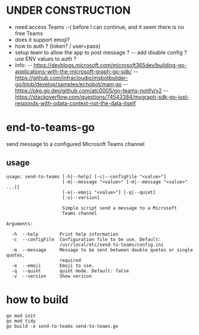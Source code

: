 # UNDER CONSTRUCTION 
- need access Teams :-( before I can continue, and it seem there is no free Teams 
- does it support emoji?
- how to auth ? (token? / user+pass)
- setup team to allow the app to post message ?
-- add disable config ? use ENV values to auth ?
- info: 
-- https://devblogs.microsoft.com/microsoft365dev/building-go-applications-with-the-microsoft-graph-go-sdk/
-- https://github.com/infracloudio/msbotbuilder-go/blob/develop/samples/echobot/main.go 
-- https://pkg.go.dev/github.com/atc0005/go-teams-notify/v2
-- https://stackoverflow.com/questions/74543384/msgraph-sdk-go-just-responds-with-odata-context-not-the-data-itself

# end-to-teams-go
send message to a configured Microsoft Teams channel

## usage

```
usage: send-to-teams [-h|--help] [-c|--configFile "<value>"]
                     [-m|--message "<value>" [-m|--message "<value>" ...]]
                     [-e|--emoji "<value>"] [-q|--quiet]
                     [-v|--version]

                     Simple script send a message to a Microsoft
                     Teams channel

Arguments:

  -h  --help        Print help information
  -c  --configFile  Configuration file to be use. Default:
                    /usr/local/etc/send-to-teams/config.ini
  -m  --message     Message to be sent between double quotes or single quotes,
                    required
  -e  --emoji       Emoji to use.
  -q  --quiet       quiet mode. Default: false
  -v  --version     Show version
```

# how to build

```
go mod init
go mod tidy
go build -o send-to-teams send-to-teams.go
```
